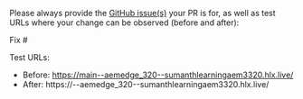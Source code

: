 Please always provide the [GitHub issue(s)](../issues) your PR is for, as well as test URLs where your change can be observed (before and after):

Fix #<gh-issue-id>

Test URLs:
- Before: https://main--aemedge_320--sumanthlearningaem3320.hlx.live/
- After: https://<branch>--aemedge_320--sumanthlearningaem3320.hlx.live/
